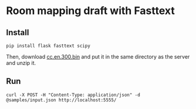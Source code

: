 # Room mapping draft with Fasttext

## Install

```
pip install flask fasttext scipy
```

Then, download [cc.en.300.bin](https://dl.fbaipublicfiles.com/fasttext/vectors-crawl/cc.en.300.bin.gz) and put it in the same directory as the server and unzip it.

## Run

```
curl -X POST -H "Content-Type: application/json" -d @samples/input.json http://localhost:5555/
```